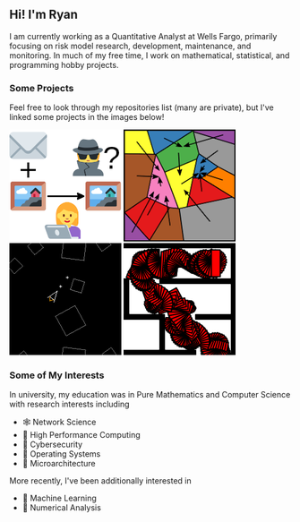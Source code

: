 ## Hi! I'm Ryan

I am currently working as a Quantitative Analyst at Wells Fargo, primarily
focusing on risk model research, development, maintenance, and monitoring. In
much of my free time, I work on mathematical, statistical, and programming
hobby projects.

### Some Projects

Feel free to look through my repositories list (many are private), but I've
linked some projects in the images below!

[![Steganography illustration](images/Steganography_200px.png)](https://github.com/ragibson/Steganography)
[![ModularityPruning illustration](images/ModularityPruning_200px.png)](https://github.com/ragibson/ModularityPruning)
[![FPGA-Asteroids illustration](images/FPGA-Asteroids_200px.png)](https://github.com/ragibson/FPGA-Asteroids)
[![DRRRT-motion-planning illustration](images/DRRRT-motion-planning_200px.png)](https://github.com/ragibson/DRRRT-motion-planning)

### Some of My Interests

In university, my education was in Pure Mathematics and Computer Science with
research interests including
 - 🕸️ Network Science
 - 🚅 High Performance Computing
 - 🔐 Cybersecurity
 - 💽 Operating Systems
 - 🔋 Microarchitecture

More recently, I've been additionally interested in
 - 🤖 Machine Learning
 - 🧮 Numerical Analysis
